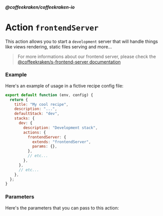 <!--
/**
 * @name            frontendServer
 * @namespace       doc.recipes.actions
 * @type            Markdown
 * @platform        md
 * @status          stable
 * @menu            Documentation / Recipes / Actions          /doc/recipes/actions/frontendServer
 *
 * @since           2.0.0
 * @author    Olivier Bossel <olivier.bossel@gmail.com> (https://coffeekraken.io)
 */
-->

<!-- image -->

<!-- header -->
##### @coffeekraken/coffeekraken-io



# Action `frontendServer`

This action allows you to start a `development` server that will handle things like views rendering, static files serving and more...

> For more informations about our frontend server, please check the [@coffeekraken/s-frontend-server documentation](/@coffeekraken/s-frontend-server/doc/readme)

### Example

Here's an example of usage in a fictive recipe config file:

```js
export default function (env, config) {
  return {
    title: "My cool recipe",
    description: "...",
    defaultStack: "dev",
    stacks: {
      dev: {
        description: "Development stack",
        actions: {
          frontendServer: {
            extends: "frontendServer",
            params: {},
          },
          // etc...
        },
      },
      // etc...
    },
  };
}

```


### Parameters

Here's the parameters that you can pass to this action:


```js


```



